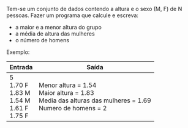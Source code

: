 Tem-se um conjunto de dados contendo a altura e o sexo (M, F) de N pessoas. Fazer um programa que calcule e escreva:

- a maior e a menor altura do grupo</br>
- a média de altura das mulheres</br>
- o número de homens</br>

Exemplo:

| Entrada                                             | Saída                                                                                                       |
|-----------------------------------------------------|-------------------------------------------------------------------------------------------------------------|
| 5<br>1.70 F<br>1.83 M<br>1.54 M<br>1.61 F<br>1.75 F | Menor altura = 1.54<br>Maior altura = 1.83<br>Media das alturas das mulheres = 1.69<br>Numero de homens = 2 |